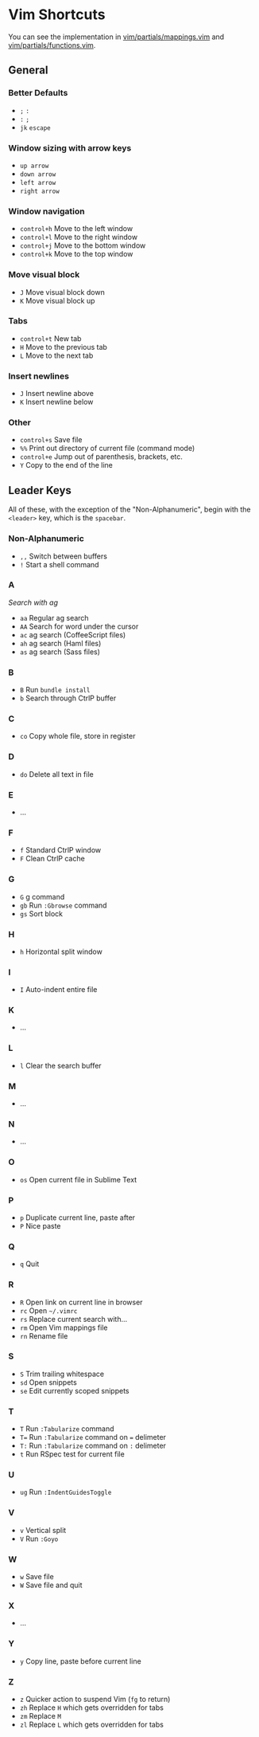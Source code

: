 Vim Shortcuts
=============

You can see the implementation in [vim/partials/mappings.vim](https://github.com/drewbarontini/dotfiles/blob/master/vim/partials/mappings.vim) and [vim/partials/functions.vim](https://github.com/drewbarontini/dotfiles/blob/master/vim/partials/functions.vim).

General
-------

### Better Defaults

- `;` `:`
- `:` `;`
- `jk` `escape`

### Window sizing with arrow keys

- `up arrow`
- `down arrow`
- `left arrow`
- `right arrow`

### Window navigation

- `control+h` Move to the left window
- `control+l` Move to the right window
- `control+j` Move to the bottom window
- `control+k` Move to the top window

### Move visual block

- `J` Move visual block down
- `K` Move visual block up

### Tabs

- `control+t` New tab
- `H` Move to the previous tab
- `L` Move to the next tab

### Insert newlines

- `J` Insert newline above
- `K` Insert newline below

### Other

- `control+s` Save file
- `%%` Print out directory of current file (command mode)
- `control+e` Jump out of parenthesis, brackets, etc.
- `Y` Copy to the end of the line

Leader Keys
-----------

All of these, with the exception of the "Non-Alphanumeric", begin with the `<leader>` key, which is the `spacebar`.

### Non-Alphanumeric

- `,,` Switch between buffers
- `!` Start a shell command

### A

_Search with ag_

- `aa` Regular ag search
- `AA` Search for word under the cursor
- `ac` ag search (CoffeeScript files)
- `ah` ag search (Haml files)
- `as` ag search (Sass files)

### B

- `B` Run `bundle install`
- `b` Search through CtrlP buffer

### C

- `co` Copy whole file, store in register

### D

- `do` Delete all text in file

### E

- ...

### F

- `f` Standard CtrlP window
- `F` Clean CtrlP cache

### G

- `G` g command
- `gb` Run `:Gbrowse` command
- `gs` Sort block

### H

- `h` Horizontal split window

### I

- `I` Auto-indent entire file

### K

- ...

### L

- `l` Clear the search buffer

### M

- ...

### N

- ...

### O

- `os` Open current file in Sublime Text

### P

- `p` Duplicate current line, paste after
- `P` Nice paste

### Q

- `q` Quit

### R

- `R` Open link on current line in browser
- `rc` Open `~/.vimrc`
- `rs` Replace current search with...
- `rm` Open Vim mappings file
- `rn` Rename file

### S

- `S` Trim trailing whitespace
- `sd` Open snippets
- `se` Edit currently scoped snippets

### T

- `T` Run `:Tabularize` command
- `T=` Run `:Tabularize` command on `=` delimeter
- `T:` Run `:Tabularize` command on `:` delimeter
- `t` Run RSpec test for current file

### U

- `ug` Run `:IndentGuidesToggle`

### V

- `v` Vertical split
- `V` Run `:Goyo`

### W

- `w` Save file
- `W` Save file and quit

### X

- ...

### Y

- `y` Copy line, paste before current line

### Z

- `z` Quicker action to suspend Vim (`fg` to return)
- `zh` Replace `H` which gets overridden for tabs
- `zm` Replace `M`
- `zl` Replace `L` which gets overridden for tabs
